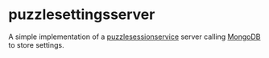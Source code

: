 # puzzlesettingsserver

A simple implementation of a [puzzlesessionservice](https://github.com/dvaumoron/puzzlesessionservice) server calling [MongoDB](https://www.mongodb.com/) to store settings.
